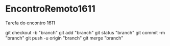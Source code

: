 # EncontroRemoto1611
Tarefa do encontro 1611

git checkout -b "branch"
git add "branch"
git status "branch"
git commit -m "branch"
git push -u origin "branch"
git merge "branch"

